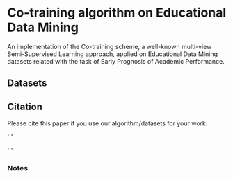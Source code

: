 # Co-training algorithm on Educational Data Mining 
An implementation of the Co-training scheme, a well-known multi-view Semi-Supervised Learning approach, applied on Educational Data Mining datasets related with the task of Early Prognosis of Academic Performance.


## Datasets

## Citation

Please cite this paper if you use our algorithm/datasets for your work.

'''

'''

### Notes
